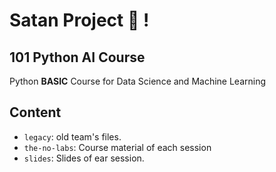 # Satan Project :japanese_ogre: !

## 101 Python AI Course

Python **BASIC** Course for Data Science and Machine Learning

## Content

- `legacy`: old team's files.
- `the-no-labs`: Course material of each session
- `slides`: Slides of ear session.